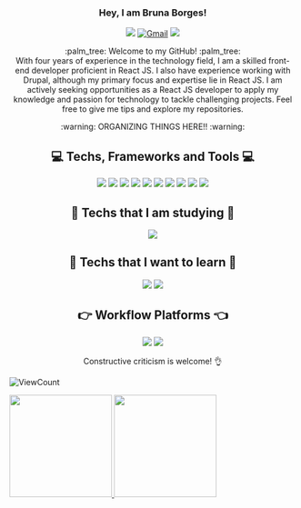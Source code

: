 <div align="center">  
  
  ### Hey, I am Bruna Borges!

<a href="https://www.linkedin.com/in/brunacborgesm/" target="_blank"><img src="https://img.shields.io/badge/linkedin%20-%230077B5.svg?&style=for-the-badge&logo=linkedin&logoColor=white"/></a>  [![Gmail](https://img.shields.io/badge/Gmail-D14836?style=for-the-badge&logo=gmail&logoColor=white)](mailto:brunaborgesdev@gmail.com)  <are  href="https://brunacborgesm.github.io/bruna_borges/"><img src="https://img.shields.io/badge/website-000000?style=for-the-badge&logo=About.me&logoColor=white"/></a>


  <p>
  :palm_tree: Welcome to my GitHub! :palm_tree: <br>
  With four years of experience in the technology field, I am a skilled front-end developer proficient in React JS. I also have experience working with Drupal, although my primary focus and expertise lie in React JS. I am actively seeking opportunities as a React JS developer to apply my knowledge and passion for technology to tackle challenging projects. Feel free to give me tips and explore my repositories.</p>

  <p>
  :warning: ORGANIZING THINGS HERE!! :warning:
  </p>


  ## :computer: Techs, Frameworks and Tools :computer:
  <img src="https://img.shields.io/badge/html5%20-%23E34F26.svg?&style=for-the-badge&logo=html5&logoColor=white"/>  <img src="https://img.shields.io/badge/css3%20-%231572B6.svg?&style=for-the-badge&logo=css3&logoColor=white"/>  <img src="https://img.shields.io/badge/JavaScript-323330?style=for-the-badge&logo=javascript&logoColor=F7DF1E" />  <img src="https://img.shields.io/badge/React-20232A?style=for-the-badge&logo=react&logoColor=61DAFB"/>  <img src="https://img.shields.io/badge/SASS%20-hotpink.svg?&style=for-the-badge&logo=SASS&logoColor=white"/>  <img src="https://img.shields.io/badge/git%20-%23F05033.svg?&style=for-the-badge&logo=git&logoColor=white"/>  <img src="https://img.shields.io/badge/github%20-%23121011.svg?&style=for-the-badge&logo=github&logoColor=white"/>  <img src="https://img.shields.io/badge/Drupal-0678BE?style=for-the-badge&logo=drupal&logoColor=white"/>  <img src="https://img.shields.io/badge/Figma-F24E1E?style=for-the-badge&logo=figma&logoColor=white" />  <img src="https://img.shields.io/badge/VSCode-0078D4?style=for-the-badge&logo=visual%20studio%20code&logoColor=white" />


  ## :dart: Techs that I am studying :dart:
   <img src="https://img.shields.io/badge/TypeScript-007ACC?style=for-the-badge&logo=typescript&logoColor=white"/>  


  ## :pushpin: Techs that I want to learn :pushpin:
  <img src= "https://img.shields.io/badge/Node%20js-339933?style=for-the-badge&logo=nodedotjs&logoColor=white"/>  <img src="https://img.shields.io/badge/React_Native-20232A?style=for-the-badge&logo=react&logoColor=61DAFB"/>  

  ## :point_right: Workflow Platforms :point_left:
  <img src= "https://img.shields.io/badge/Jira-0052CC?style=for-the-badge&logo=Jira&logoColor=white"/>  <img src="https://img.shields.io/badge/Bitbucket-0747a6?style=for-the-badge&logo=bitbucket&logoColor=white"/>

Constructive criticism is welcome! :ok_hand:
</div>

![ViewCount](https://views.whatilearened.today/views/github/brunacbmartins/views.svg)

<a href="https://github.com/AVS1508">
  <img height="180em" src="https://github-readme-stats.vercel.app/api?username=brunacborgesm&show_icons=true&theme=radical" />    <img height="180em" src="https://github-readme-stats.vercel.app/api/top-langs/?username=brunacborgesm&layout=compact&theme=radical"/>
</a>

<!--
**brunacborgesm/brunacborgesm** is a ✨ _special_ ✨ repository because its `README.md` (this file) appears on your GitHub profile.

Here are some ideas to get you started:

- 🔭 I’m currently working on ...
- 🌱 I’m currently learning ...
- 👯 I’m looking to collaborate on ...
- 🤔 I’m looking for help with ...
- 💬 Ask me about ...
- 📫 How to reach me: ...
- 😄 Pronouns: ...
- ⚡ Fun fact: ...
-->

